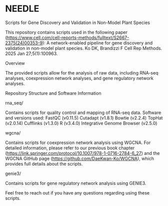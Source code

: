 # NEEDLE
Scripts for Gene Discovery and Validation in Non-Model Plant Species

This repository contains scripts used in the following paper (https://www.cell.com/cell-reports-methods/fulltext/S2667-2375(24)00353-9):
A network-enabled pipeline for gene discovery and validation in non-model plant species. 
Ko DK, Brandizzi F
Cell Rep Methods. 2025 Jan 27;5(1):100963.

Overview

The provided scripts allow for the analysis of raw data, including RNA-seq analyses, coexpression network analyses, and gene regulatory network analyses.

Repository Structure and Software Information

rna_seq/

Contains scripts for quality control and mapping of RNA-seq data.
Software and versions used:
FastQC (v0.11.5)
Cutadapt (v1.8.1)
Bowtie (v2.2.4)
TopHat (v2.0.14)
Cufflinks (v1.3.0)
R (v3.4.0)
Integrative Genome Browser (v2.5.0)

wgcna/

Contains scripts for coexpression network analysis using WGCNA. For detailed information, please refer to our previous book chapter (https://link.springer.com/protocol/10.1007/978-1-0716-2784-6_27) and the WGCNA GitHub page (https://github.com/DaeKwan-Ko/WGCNA), which provides full details about the scripts.

genie3/

Contains scripts for gene regulatory network analysis using GENIE3.

Feel free to reach out if you have any questions regarding using these scripts.
